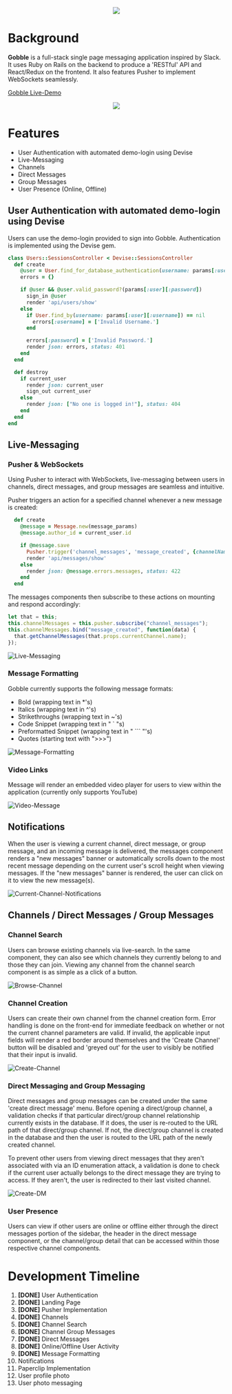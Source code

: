 <div align="center">
  <img src="./app/assets/images/logos/gobble_readme_logo3.png"></img>
</div>

# Background

**Gobble** is a full-stack single page messaging application inspired by Slack. It uses Ruby on Rails on the backend to produce a 'RESTful' API and React/Redux on the frontend. It also features Pusher to implement WebSockets seamlessly.

[Gobble Live-Demo](https://gobble-gobble.herokuapp.com/#/)

<div align="center">
  <img src="./readme_images/gobble-ss-final.png"></img>
</div>

# Features

* User Authentication with automated demo-login using Devise
* Live-Messaging
* Channels
* Direct Messages
* Group Messages
* User Presence (Online, Offline)

## User Authentication with automated demo-login using Devise

Users can use the demo-login provided to sign into Gobble. Authentication is implemented using the Devise gem.

```ruby
class Users::SessionsController < Devise::SessionsController
  def create
    @user = User.find_for_database_authentication(username: params[:user][:username])
    errors = {}

    if @user && @user.valid_password?(params[:user][:password])
      sign_in @user
      render 'api/users/show'
    else
      if User.find_by(username: params[:user][:username]) == nil
        errors[:username] = ['Invalid Username.']
      end

      errors[:password] = ['Invalid Password.']
      render json: errors, status: 401
    end
  end

  def destroy
    if current_user
      render json: current_user
      sign_out current_user
    else
      render json: ["No one is logged in!"], status: 404
    end
  end
end
```

## Live-Messaging

### Pusher & WebSockets

Using Pusher to interact with WebSockets, live-messaging between users in channels, direct messages, and group messages are seamless and intuitive.

Pusher triggers an action for a specified channel whenever a new message is created:

```ruby
  def create
    @message = Message.new(message_params)
    @message.author_id = current_user.id

    if @message.save
      Pusher.trigger('channel_messages', 'message_created', {channelName: @message.channel.name})
      render 'api/messages/show'
    else
      render json: @message.errors.messages, status: 422
    end
  end
```

The messages components then subscribe to these actions on mounting and respond accordingly:

```javascript
let that = this;
this.channelMessages = this.pusher.subscribe("channel_messages");
this.channelMessages.bind("message_created", function(data) {
  that.getChannelMessages(that.props.currentChannel.name);
});
```

![Live-Messaging](./readme_images/gobble-live-messaging.gif)

### Message Formatting

Gobble currently supports the following message formats:

* Bold (wrapping text in \*'s)
* Italics (wrapping text in ^'s)
* Strikethroughs (wrapping text in ~'s)
* Code Snippet (wrapping text in " ` "s)
* Preformatted Snippet (wrapping text in " ``` "'s)
* Quotes (starting text with ">>>")

![Message-Formatting](./readme_images/gobble-message-formatting.png)

### Video Links

Message will render an embedded video player for users to view within the application (currently only supports YouTube)

![Video-Message](./readme_images/gobble-video-messages.gif)

## Notifications

When the user is viewing a current channel, direct message, or group message, and an incoming message is delivered, the messages component renders a "new messages" banner or automatically scrolls down to the most recent message depending on the current user's scroll height when viewing messages. If the "new messages" banner is rendered, the user can click on it to view the new message(s).

![Current-Channel-Notifications](./readme_images/gobble-current-channel-notifications.gif)

## Channels / Direct Messages / Group Messages

### Channel Search

Users can browse existing channels via live-search. In the same component, they can also see which channels they currently belong to and those they can join. Viewing any channel from the channel search component is as simple as a click of a button.

![Browse-Channel](./readme_images/gobble-browse-channel.gif)

### Channel Creation

Users can create their own channel from the channel creation form. Error handling is done on the front-end for immediate feedback on whether or not the current channel parameters are valid. If invalid, the applicable input fields will render a red border around themselves and the 'Create Channel' button will be disabled and 'greyed out' for the user to visibly be notified that their input is invalid.

![Create-Channel](./readme_images/gobble-channel-creation.gif)

### Direct Messaging and Group Messaging

Direct messages and group messages can be created under the same 'create direct message' menu. Before opening a direct/group channel, a validation checks if that particular direct/group channel relationship currently exists in the database. If it does, the user is re-routed to the URL path of that direct/group channel. If not, the direct/group channel is created in the database and then the user is routed to the URL path of the newly created channel.

To prevent other users from viewing direct messages that they aren't associated with via an ID enumeration attack, a validation is done to check if the current user actually belongs to the direct message they are trying to access. If they aren't, the user is redirected to their last visited channel.

![Create-DM](./readme_images/gobble-dm-creation.gif)

### User Presence

Users can view if other users are online or offline either through the direct messages portion of the sidebar, the header in the direct message component, or the channel/group detail that can be accessed within those respective channel components.

# Development Timeline

1.  **[DONE]** User Authentication
2.  **[DONE]** Landing Page
3.  **[DONE]** Pusher Implementation
4.  **[DONE]** Channels
5.  **[DONE]** Channel Search
6.  **[DONE]** Channel Group Messages
7.  **[DONE]** Direct Messages
8.  **[DONE]** Online/Offline User Activity
9.  **[DONE]** Message Formatting
10. Notifications
11. Paperclip Implementation
12. User profile photo
13. User photo messaging

